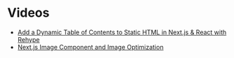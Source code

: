 # Videos

- [Add a Dynamic Table of Contents to Static HTML in Next.js & React with Rehype](https://www.youtube.com/watch?v=LFNMs8iEgXM&ab_channel=ColbyFayock)
- [Next.js Image Component and Image Optimization](https://www.youtube.com/watch?v=h0gj4gOjz44&list=WL&index=2&t=428s&ab_channel=LeeRobinson)
